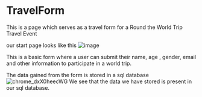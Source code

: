 # TravelForm
This is a page which serves as a travel form for a Round the World Trip Travel Event 

our start page looks like this
![image](https://user-images.githubusercontent.com/106229044/226153666-d8768f88-658c-412d-84b6-4968c7e41d64.png)

This is a basic form where a user can submit their name, age , gender, email and other information to participate in a world trip.

The data gained from the form is stored in a sql database
![chrome_dxX0heecWG](https://user-images.githubusercontent.com/106229044/226153699-c7b98285-7eea-4192-a24b-6f9ddb569280.gif)
We see that the data we have stored is present in our sql database. 
